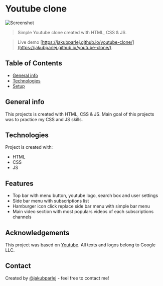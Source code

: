 # Youtube clone

![Screenshot](./images/preview.jpg)

> Simple Youtube clone created with HTML, CSS & JS.

> Live demo [https://jakubparlej.github.io/youtube-clone/](https://jakubparlej.github.io/youtube-clone/).

## Table of Contents

- [General info](#general-info)
- [Technologies](#technologies)
- [Setup](#setup)

## General info

This projects is created with HTML, CSS & JS. Main goal of this projects was to practice my CSS and JS skills.

## Technologies

Project is created with:

- HTML
- CSS
- JS

## Features

- Top bar with menu button, youtube logo, search box and user settings
- Side bar menu with subscriptions list
- Hamburger icon click replace side bar menu with simple bar menu
- Main video section with most populars videos of each subscriptions channels

## Acknowledgements

This project was based on [Youtube](https://www.youtube.com). All texts and logos belong to Google LLC.

## Contact

Created by [@jakubparlej](https://jprojects.pl) - feel free to contact me!
